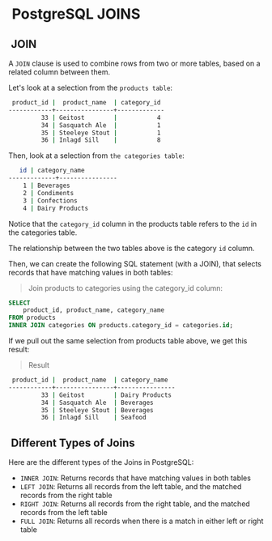 #  PostgreSQL JOINS

##  JOIN

A `JOIN` clause is used to combine rows from two or more tables,
based on a related column between them.

Let's look at a selection from the `products table`:

```bash
 product_id |  product_name  | category_id
------------+----------------+-------------
         33 | Geitost        |           4
         34 | Sasquatch Ale  |           1
         35 | Steeleye Stout |           1
         36 | Inlagd Sill    |           8
```

Then, look at a selection from `the categories table`:

```bash
   id | category_name
-------------+----------------
    1 | Beverages
    2 | Condiments
    3 | Confections
    4 | Dairy Products
```

Notice that the `category_id` column in the products table
refers to the `id` in the categories table.

The relationship between the two tables above is the category `id` column.

Then, we can create the following SQL statement (with a JOIN),
that selects records that have matching values in both tables:

> Join products to categories using the category_id column:

```sql
SELECT 
    product_id, product_name, category_name
FROM products
INNER JOIN categories ON products.category_id = categories.id;
```

If we pull out the same selection from products table above,
we get this result:

> Result

```bash
 product_id |  product_name  | category_name
------------+----------------+----------------
         33 | Geitost        | Dairy Products
         34 | Sasquatch Ale  | Beverages
         35 | Steeleye Stout | Beverages
         36 | Inlagd Sill    | Seafood
```

##  Different Types of Joins

Here are the different types of the Joins in PostgreSQL:

- `INNER JOIN`: Returns records that have matching values in both tables
- `LEFT JOIN`: Returns all records from the left table, and the matched records from the right table
- `RIGHT JOIN`: Returns all records from the right table, and the matched records from the left table
- `FULL JOIN`: Returns all records when there is a match in either left or right table
